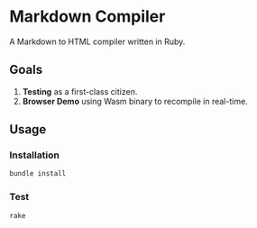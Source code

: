 # Markdown Compiler

A Markdown to HTML compiler written in Ruby.

## Goals

1. **Testing** as a first-class citizen.
3. **Browser Demo** using Wasm binary to recompile in real-time.

## Usage

### Installation

```bash
bundle install
```

### Test

```bash
rake
```